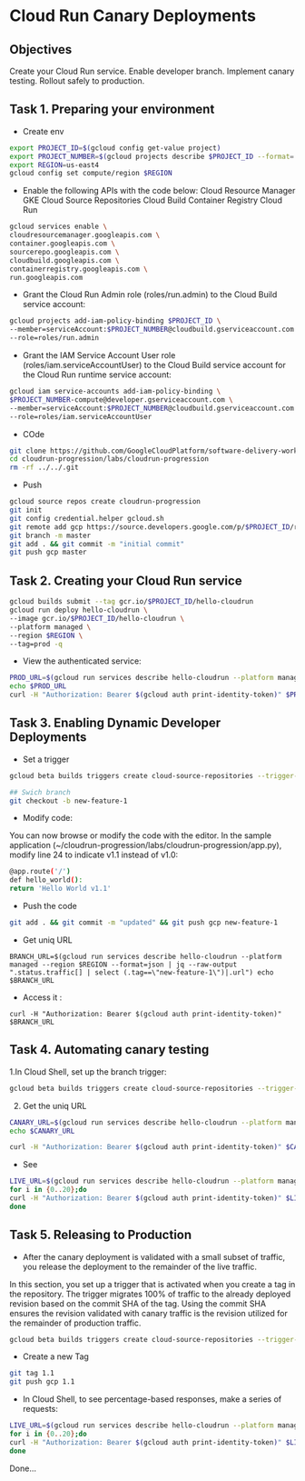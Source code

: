 # Cloud Run Canary Deployments


## Objectives
Create your Cloud Run service.
Enable developer branch.
Implement canary testing.
Rollout safely to production.

## Task 1. Preparing your environment

- Create env
  
```bash
export PROJECT_ID=$(gcloud config get-value project)
export PROJECT_NUMBER=$(gcloud projects describe $PROJECT_ID --format='value(projectNumber)')
export REGION=us-east4
gcloud config set compute/region $REGION
```

- Enable the following APIs with the code below:
Cloud Resource Manager
GKE
Cloud Source Repositories
Cloud Build
Container Registry
Cloud Run

```bash
gcloud services enable \
cloudresourcemanager.googleapis.com \
container.googleapis.com \
sourcerepo.googleapis.com \
cloudbuild.googleapis.com \
containerregistry.googleapis.com \
run.googleapis.com

```

- Grant the Cloud Run Admin role (roles/run.admin) to the Cloud Build service account:

```bash
gcloud projects add-iam-policy-binding $PROJECT_ID \
--member=serviceAccount:$PROJECT_NUMBER@cloudbuild.gserviceaccount.com \
--role=roles/run.admin

```
- Grant the IAM Service Account User role (roles/iam.serviceAccountUser) to the Cloud Build service account for the Cloud Run runtime service account:

```bash
gcloud iam service-accounts add-iam-policy-binding \
$PROJECT_NUMBER-compute@developer.gserviceaccount.com \
--member=serviceAccount:$PROJECT_NUMBER@cloudbuild.gserviceaccount.com \
--role=roles/iam.serviceAccountUser
```

- COde

```bash
git clone https://github.com/GoogleCloudPlatform/software-delivery-workshop --branch cloudrun-progression-csr cloudrun-progression
cd cloudrun-progression/labs/cloudrun-progression
rm -rf ../../.git

```
- Push

```bash
gcloud source repos create cloudrun-progression
git init
git config credential.helper gcloud.sh
git remote add gcp https://source.developers.google.com/p/$PROJECT_ID/r/cloudrun-progression
git branch -m master
git add . && git commit -m "initial commit"
git push gcp master
```

## Task 2. Creating your Cloud Run service

```bash
gcloud builds submit --tag gcr.io/$PROJECT_ID/hello-cloudrun
gcloud run deploy hello-cloudrun \
--image gcr.io/$PROJECT_ID/hello-cloudrun \
--platform managed \
--region $REGION \
--tag=prod -q
```

- View the authenticated service:

```bash
PROD_URL=$(gcloud run services describe hello-cloudrun --platform managed --region $REGION --format=json | jq --raw-output ".status.url")
echo $PROD_URL
curl -H "Authorization: Bearer $(gcloud auth print-identity-token)" $PROD_URL
```

## Task 3. Enabling Dynamic Developer Deployments

- Set a trigger

```bash
gcloud beta builds triggers create cloud-source-repositories --trigger-config branch-trigger.json

## Swich branch
git checkout -b new-feature-1
```
- Modify code:

You can now browse or modify the code with the editor. In the sample application (~/cloudrun-progression/labs/cloudrun-progression/app.py), modify line 24 to indicate v1.1 instead of v1.0:

```bash
@app.route('/')
def hello_world():
return 'Hello World v1.1'
```
- Push the code
```bash
git add . && git commit -m "updated" && git push gcp new-feature-1
```

- Get uniq URL

``BRANCH_URL=$(gcloud run services describe hello-cloudrun --platform managed --region $REGION --format=json | jq --raw-output ".status.traffic[] | select (.tag==\"new-feature-1\")|.url")
echo $BRANCH_URL``

- Access it :

``curl -H "Authorization: Bearer $(gcloud auth print-identity-token)" $BRANCH_URL``

## Task 4. Automating canary testing

1.In Cloud Shell, set up the branch trigger:

```bash
gcloud beta builds triggers create cloud-source-repositories --trigger-config master-trigger.json
```

2. Get the uniq URL

```bash
CANARY_URL=$(gcloud run services describe hello-cloudrun --platform managed --region $REGION --format=json | jq --raw-output ".status.traffic[] | select (.tag==\"canary\")|.url")
echo $CANARY_URL

curl -H "Authorization: Bearer $(gcloud auth print-identity-token)" $CANARY_URL
```
- See

```bash
LIVE_URL=$(gcloud run services describe hello-cloudrun --platform managed --region $REGION --format=json | jq --raw-output ".status.url")
for i in {0..20};do
curl -H "Authorization: Bearer $(gcloud auth print-identity-token)" $LIVE_URL; echo \n
done
```

## Task 5. Releasing to Production

- After the canary deployment is validated with a small subset of traffic, you release the deployment to the remainder of the live traffic.

In this section, you set up a trigger that is activated when you create a tag in the repository. The trigger migrates 100% of traffic to the already deployed revision based on the commit SHA of the tag. Using the commit SHA ensures the revision validated with canary traffic is the revision utilized for the remainder of production traffic.

```bash
gcloud beta builds triggers create cloud-source-repositories --trigger-config tag-trigger.json
```
- Create a new Tag

```bash
git tag 1.1
git push gcp 1.1

```

- In Cloud Shell, to see percentage-based responses, make a series of requests:

```bash
LIVE_URL=$(gcloud run services describe hello-cloudrun --platform managed --region $REGION --format=json | jq --raw-output ".status.url")
for i in {0..20};do
curl -H "Authorization: Bearer $(gcloud auth print-identity-token)" $LIVE_URL; echo \n
done

```

Done...
